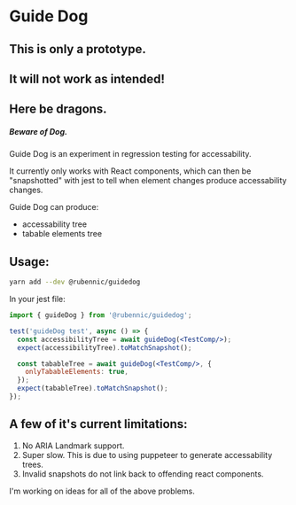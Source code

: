 # Guide Dog
## This is only a prototype. 
## It will not work as intended! 
## Here be dragons. 
##### Beware of Dog. 

Guide Dog is an experiment in regression testing for accessability.

It currently only works with React components, which can then be "snapshotted" with jest to tell when  element changes produce accessability changes.

Guide Dog can produce:
- accessability tree
- tabable elements tree

## Usage:
```bash
yarn add --dev @rubennic/guidedog
```

In your jest file:
```jsx
import { guideDog } from '@rubennic/guidedog';

test('guideDog test', async () => {
  const accessibilityTree = await guideDog(<TestComp/>);
  expect(accessibilityTree).toMatchSnapshot();

  const tabableTree = await guideDog(<TestComp/>, {
    onlyTabableElements: true,
  });
  expect(tabableTree).toMatchSnapshot();
});
```

## A few of it's current limitations:

1. No ARIA Landmark support.
2. Super slow. This is due to using puppeteer to generate accessability trees.
3. Invalid snapshots do not link back to offending react components.

I'm working on ideas for all of the above problems.
